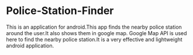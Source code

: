 # Police-Station-Finder

This is an application for android.This app finds the nearby police station around the user.It also shows them in google map.
Google Map API is used here to find the nearby police station.It is a very effective and lightweight android application. 
